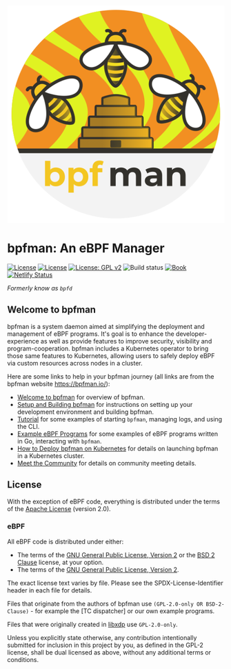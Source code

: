 ![bpfman logo](./docs/img/bpfman_logo_512.png) <!-- markdownlint-disable-line first-line-heading -->

# bpfman: An eBPF Manager

[![License](https://img.shields.io/badge/License-Apache_2.0-blue.svg)](https://opensource.org/licenses/Apache-2.0)
[![License](https://img.shields.io/badge/License-BSD_2--Clause-orange.svg)](https://opensource.org/licenses/BSD-2-Clause)
[![License: GPL
v2](https://img.shields.io/badge/License-GPL_v2-blue.svg)](https://www.gnu.org/licenses/old-licenses/gpl-2.0.en.html)
![Build status][build-badge] [![Book][book-badge]][book-url]
[![Netlify Status](https://api.netlify.com/api/v1/badges/557ca612-4b7f-480d-a1cc-43b453502992/deploy-status)](https://app.netlify.com/sites/bpfman/deploys)

[build-badge]:
    https://img.shields.io/github/actions/workflow/status/bpfman/bpfman/build.yml?branch=main
[book-badge]: https://img.shields.io/badge/read%20the-book-9cf.svg
[book-url]: https://bpfman.io/

_Formerly know as `bpfd`_

## Welcome to bpfman

bpfman is a system daemon aimed at simplifying the deployment and management of eBPF programs.
It's goal is to enhance the developer-experience as well as provide features to improve security,
visibility and program-cooperation.
bpfman includes a Kubernetes operator to bring those same features to Kubernetes, allowing users to
safely deploy eBPF via custom resources across nodes in a cluster.

Here are some links to help in your bpfman journey (all links are from the bpfman website <https://bpfman.io/>):

- [Welcome to bpfman](https://bpfman.io/) for overview of bpfman.
- [Setup and Building bpfman](https://bpfman.io/getting-started/building-bpfman/) for
  instructions on setting up your development environment and building bpfman.
- [Tutorial](https://bpfman.io/getting-started/tutorial/) for some examples of starting
  `bpfman`, managing logs, and using the CLI.
- [Example eBPF Programs](https://bpfman.io/getting-started/example-bpf/) for some
  examples of eBPF programs written in Go, interacting with `bpfman`.
- [How to Deploy bpfman on Kubernetes](https://bpfman.io/developer-guide/develop-operator/) for details on launching
  bpfman in a Kubernetes cluster.
- [Meet the Community](https://bpfman.io/governance/meetings/) for details on community meeting details.

## License

With the exception of eBPF code, everything is distributed under the terms of
the [Apache License] (version 2.0).

### eBPF

All eBPF code is distributed under either:

- The terms of the [GNU General Public License, Version 2] or the
  [BSD 2 Clause] license, at your option.
- The terms of the [GNU General Public License, Version 2].

The exact license text varies by file. Please see the SPDX-License-Identifier
header in each file for details.

Files that originate from the authors of bpfman use
`(GPL-2.0-only OR BSD-2-Clause)` - for example the [TC dispatcher] or our
own example programs.

Files that were originally created in [libxdp] use `GPL-2.0-only`.

Unless you explicitly state otherwise, any contribution intentionally submitted
for inclusion in this project by you, as defined in the GPL-2 license, shall be
dual licensed as above, without any additional terms or conditions.

[Apache license]: LICENSE-APACHE
[GNU General Public License, Version 2]: LICENSE-GPL2
[BSD 2 Clause]: LICENSE-BSD2
[libxdp]: https://github.com/xdp-project/xdp-tools
